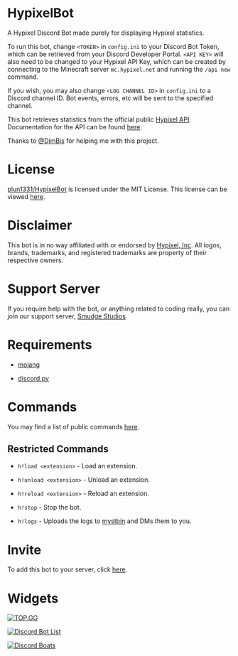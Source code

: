 # HypixelBot

A Hypixel Discord Bot made purely for displaying Hypixel statistics.

To run this bot, change `<TOKEN>` in `config.ini` to your Discord Bot Token, which can be retrieved from your Discord Developer Portal.
`<API KEY>` will also need to be changed to your Hypixel API Key, which can be created by connecting to the Minecraft server `mc.hypixel.net` and running the `/api new` command. 

If you wish, you may also change `<LOG CHANNEL ID>` in `config.ini` to a Discord channel ID. Bot events, errors, etc will be sent to the specified channel.

This bot retrieves statistics from the official public [Hypixel API](https://api.hypixel.net). Documentation for the API can be found [here](https://github.com/HypixelDev/PublicAPI/tree/master/Documentation).

Thanks to [@DimBis](https://github.com/DimBis) for helping me with this project.

# License
[plun1331/HypixelBot](https://github.com/plun1331/HypixelBot) is licensed under the MIT License. This license can be viewed [here](https://github.com/plun1331/HypixelBot/blob/main/LICENSE).

# Disclaimer
This bot is in no way affiliated with or endorsed by [Hypixel, Inc](https://hypixel.net). All logos, brands, trademarks, and registered trademarks are property of their respective owners.

# Support Server
If you require help with the bot, or anything related to coding really, you can join our support server, [Smudge Studios](https://discord.gg/k6fgvUn3aF)

# Requirements
- [mojang](https://pypi.org/project/mojang/)

- [discord.py](https://pypi.org/project/discord.py/)

# Commands

You may find a list of public commands [here](https://github.com/plun1331/HypixelBot/blob/main/COMMANDS.md).

## Restricted Commands
- `h!load <extension>` - Load an extension.

- `h!unload <extension>` - Unload an extension.

- `h!reload <extension>` - Reload an extension.

- `h!stop` - Stop the bot.

- `h!logs` - Uploads the logs to [mystbin](https://mystb.in) and DMs them to you.


# Invite
To add this bot to your server, click [here](https://plun1331.github.io/hypixelbot/add).

# Widgets
[![TOP.GG](https://top.gg/api/widget/764677833820995605.svg)](https://top.gg/bot/764677833820995605)

[![Discord Bot List](https://discordbotlist.com/bots/764677833820995605/widget)](https://discordbotlist.com/bots/764677833820995605)

[![Discord Boats](https://discord.boats/api/widget/764677833820995605)](https://discord.boats/bot/764677833820995605)
